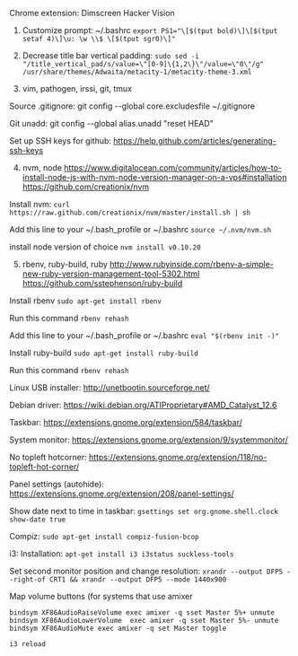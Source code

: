 Chrome extension:
Dimscreen
Hacker Vision

1. Customize prompt: ~/.bashrc
`export PS1="\[$(tput bold)\]\[$(tput setaf 4)\]\u: \w \\$ \[$(tput sgr0)\]"`

2. Decrease title bar vertical padding:
`sudo sed -i "/title_vertical_pad/s/value=\"[0-9]\{1,2\}\"/value=\"0\"/g" /usr/share/themes/Adwaita/metacity-1/metacity-theme-3.xml`  

3. vim, pathogen, irssi, git, tmux

Source .gitignore:
git config --global core.excludesfile ~/.gitignore

Git unadd:
git config --global alias.unadd "reset HEAD"

Set up SSH keys for github:
https://help.github.com/articles/generating-ssh-keys

4. nvm, node
https://www.digitalocean.com/community/articles/how-to-install-node-js-with-nvm-node-version-manager-on-a-vps#installation
https://github.com/creationix/nvm

Install nvm:
`curl https://raw.github.com/creationix/nvm/master/install.sh | sh`

Add this line to your ~/.bash_profile or ~/.bashrc
`source ~/.nvm/nvm.sh`

install node version of choice 
`nvm install v0.10.20`

5. rbenv, ruby-build, ruby
http://www.rubyinside.com/rbenv-a-simple-new-ruby-version-management-tool-5302.html
https://github.com/sstephenson/ruby-build

Install rbenv
`sudo apt-get install rbenv`

Run this command
`rbenv rehash`

Add this line to your ~/.bash_profile or ~/.bashrc
`eval "$(rbenv init -)"`

Install ruby-build
`sudo apt-get install ruby-build`

Run this command
`rbenv rehash`

Linux USB installer:
http://unetbootin.sourceforge.net/

Debian driver:
https://wiki.debian.org/ATIProprietary#AMD_Catalyst_12.6

Taskbar:
https://extensions.gnome.org/extension/584/taskbar/

System monitor:
https://extensions.gnome.org/extension/9/systemmonitor/

No topleft hotcorner:
https://extensions.gnome.org/extension/118/no-topleft-hot-corner/

Panel settings (autohide):
https://extensions.gnome.org/extension/208/panel-settings/

Show date next to time in taskbar:
`gsettings set org.gnome.shell.clock show-date true`

Compiz:
`sudo apt-get install compiz-fusion-bcop`

i3:
Installation:
`apt-get install i3 i3status suckless-tools`

Set second monitor position and change resolution:
`xrandr --output DFP5 --right-of CRT1 && xrandr --output DFP5 --mode 1440x900`

Map volume buttons (for systems that use amixer
```
bindsym XF86AudioRaiseVolume exec amixer -q sset Master 5%+ unmute
bindsym XF86AudioLowerVolume  exec amixer -q sset Master 5%- unmute
bindsym XF86AudioMute exec amixer -q set Master toggle
```
`i3 reload`





